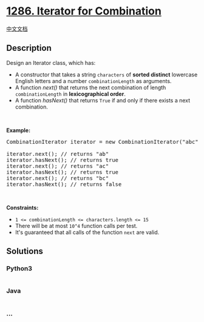 # [1286. Iterator for Combination](https://leetcode.com/problems/iterator-for-combination)

[中文文档](/solution/1200-1299/1286.Iterator%20for%20Combination/README.md)

## Description

<p>Design an Iterator class, which has:</p>

<ul>
	<li>A constructor that takes a string&nbsp;<code>characters</code>&nbsp;of <strong>sorted distinct</strong> lowercase English letters and a number&nbsp;<code>combinationLength</code> as arguments.</li>
	<li>A function <em>next()</em>&nbsp;that returns the next combination of length <code>combinationLength</code>&nbsp;in <strong>lexicographical order</strong>.</li>
	<li>A function <em>hasNext()</em> that returns <code>True</code>&nbsp;if and only if&nbsp;there exists a next combination.</li>
</ul>

<p>&nbsp;</p>

<p><b>Example:</b></p>

<pre>
CombinationIterator iterator = new CombinationIterator(&quot;abc&quot;, 2); // creates the iterator.

iterator.next(); // returns &quot;ab&quot;
iterator.hasNext(); // returns true
iterator.next(); // returns &quot;ac&quot;
iterator.hasNext(); // returns true
iterator.next(); // returns &quot;bc&quot;
iterator.hasNext(); // returns false
</pre>

<p>&nbsp;</p>
<p><strong>Constraints:</strong></p>

<ul>
	<li><code>1 &lt;= combinationLength &lt;=&nbsp;characters.length &lt;= 15</code></li>
	<li>There will be at most <code>10^4</code> function calls per test.</li>
	<li>It&#39;s guaranteed that all&nbsp;calls&nbsp;of the function <code>next</code>&nbsp;are valid.</li>
</ul>

## Solutions

<!-- tabs:start -->

### **Python3**

```python

```

### **Java**

```java

```

### **...**

```

```

<!-- tabs:end -->
